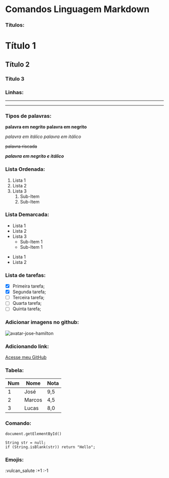 # Comandos Linguagem Markdown

### Títulos:

# Título 1
## Título 2
### Título 3

### Linhas:

---

***

### Tipos de palavras:

**palavra em negrito**
__palavra em negrito__

*palavra em itálico*
_palavra em itálico_

~~palavra riscada~~

__*palavra em negrito e itálico*__

### Lista Ordenada:

1. Lista 1
1. Lista 2
1. Lista 3
   1. Sub-Item
   1. Sub-Item

### Lista Demarcada: 

* Lista 1
* Lista 2
* Lista 3
   * Sub-Item 1
   * Sub-Item 1

- Lista 1
- Lista 2

### Lista de tarefas:

- [x] Primeira tarefa;
- [x] Segunda tarefa;
- [ ] Terceira tarefa;
- [ ] Quarta tarefa;
- [ ] Quinta tarefa;

### Adicionar imagens no github:

![avatar-jose-hamilton](https://avatars.githubusercontent.com/u/28939159?s=400&u=6ba1e3cd80736c54979f868c4d5029479d7de906&v=4)

### Adicionando link:

[Acesse meu GitHub](https://github.com/joses166)

### Tabela:

Num | Nome | Nota
---|---|---
1 | José | 9,5
2 | Marcos | 4,5
3 | Lucas | 8,0

### Comando:

`document.getElementById()`

```
String str = null;
if (String.isBlank(str)) return "Hello";
```

### Emojis:

:vulcan_salute
:+1
:-1